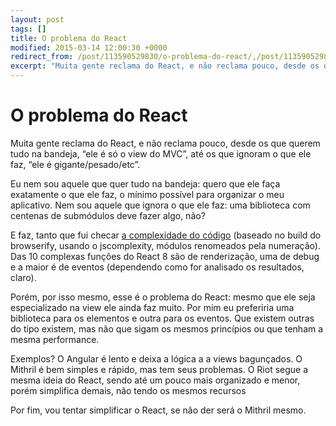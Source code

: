 ```yaml
---
layout: post
tags: []
title: O problema do React
modified: 2015-03-14 12:00:30 +0000
redirect_from: /post/113590529830/o-problema-do-react/,/post/113590529830/
excerpt: "Muita gente reclama do React, e não reclama pouco, desde os que querem tudo na bandeja, “ele é só o view do MVC”, até os que ignoram o que ele faz, “ele é gigante/pesado/etc”."
---
```


O problema do React
===================

Muita gente reclama do React, e não reclama pouco, desde os que querem
tudo na bandeja, “ele é só o view do MVC”, até os que ignoram o que ele
faz, “ele é gigante/pesado/etc”.

Eu nem sou aquele que quer tudo na bandeja: quero que ele faça
exatamente o que ele faz, o mínimo possível para organizar o meu
aplicativo. Nem sou aquele que ignora o que ele faz: uma biblioteca com
centenas de submódulos deve fazer algo, não?

E faz, tanto que fui checar [a complexidade do
código](https://docs.google.com/spreadsheets/d/1UtDcrCXGUxXqz8iiFMlRVOez9UGgN93_JIWK_Na5m2U/edit)
(baseado no build do browserify, usando o jscomplexity, módulos
renomeados pela numeração). Das 10 complexas funções do React 8 são de
renderização, uma de debug e a maior é de eventos (dependendo como for
analisado os resultados, claro).

Porém, por isso mesmo, esse é o problema do React: mesmo que ele seja
especializado na view ele ainda faz muito. Por mim eu preferiria uma
biblioteca para os elementos e outra para os eventos. Que existem outras
do tipo existem, mas não que sigam os mesmos princípios ou que tenham a
mesma performance.

Exemplos? O Angular é lento e deixa a lógica a a views bagunçados. O
Mithril é bem simples e rápido, mas tem seus problemas. O Riot segue a
mesma ideia do React, sendo até um pouco mais organizado e menor, porém
simplifica demais, não tendo os mesmos recursos

Por fim, vou tentar simplificar o React, se não der será o Mithril
mesmo.



